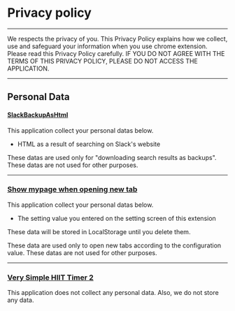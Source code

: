 # Privacy policy
---
We respects the privacy of you. This Privacy Policy explains how we collect, use and safeguard your information when you use chrome extension. Please read this Privacy Policy carefully. IF YOU DO NOT AGREE WITH THE TERMS OF THIS PRIVACY POLICY, PLEASE DO NOT ACCESS THE APPLICATION.

---
## Personal Data

#### [SlackBackupAsHtml](/#/md/SlackBackupAsHtml)
This application collect your personal datas below.

* HTML as a result of searching on Slack's website

These datas are used only for "downloading search results as backups".
These datas are not used for other purposes.

---
### [Show mypage when opening new tab](/#/md/Show_mypage_when_opening_new_tab)
This application collect your personal datas below.

* The setting value you entered on the setting screen of this extension

These data will be stored in LocalStorage until you delete them.

These data are used only to open new tabs according to the configuration value.
These datas are not used for other purposes.

---
### [Very Simple HIIT Timer 2](/#/md/HiitTimer2/README)
This application does not collect any personal data. Also, we do not store any data.
